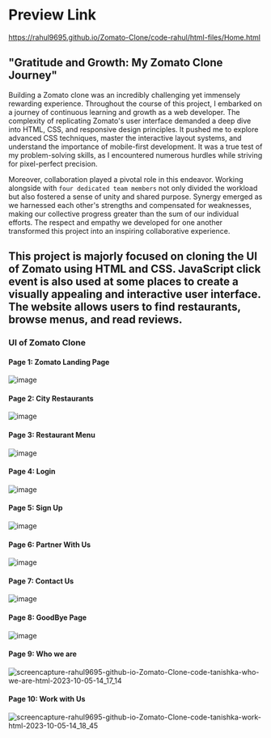 # Preview Link

https://rahul9695.github.io/Zomato-Clone/code-rahul/html-files/Home.html

## "Gratitude and Growth: My Zomato Clone Journey"

Building a Zomato clone was an incredibly challenging yet immensely rewarding experience. Throughout the course of this project, I embarked on a journey of continuous learning and growth as a web developer. The complexity of replicating Zomato's user interface demanded a deep dive into HTML, CSS, and responsive design principles. It pushed me to explore advanced CSS techniques, master the interactive layout systems, and understand the importance of mobile-first development. It was a true test of my problem-solving skills, as I encountered numerous hurdles while striving for pixel-perfect precision.

Moreover, collaboration played a pivotal role in this endeavor. Working alongside with `four dedicated team members` not only divided the workload but also fostered a sense of unity and shared purpose. Synergy emerged as we harnessed each other's strengths and compensated for weaknesses, making our collective progress greater than the sum of our individual efforts. The respect and empathy we developed for one another transformed this project into an inspiring collaborative experience.

## This project is majorly focused on cloning the UI of Zomato using HTML and CSS. JavaScript click event is also used at some places to create a visually appealing and interactive user interface. The website allows users to find restaurants, browse menus, and read reviews.

### UI of Zomato Clone

#### Page 1: Zomato Landing Page
![image](https://github.com/manasa8910/git-tutorial3/assets/67619299/a5e65751-5dc9-4b80-8946-81a3b08615dc)

#### Page 2:  City Restaurants 
![image](https://github.com/manasa8910/git-tutorial3/assets/67619299/4f66e125-9feb-4b03-b42d-b1a4cb8dc2b8)

#### Page 3: Restaurant Menu 
![image](https://github.com/manasa8910/git-tutorial3/assets/67619299/8fb6038e-c654-4090-b8c4-b0ecc859a604)

#### Page 4: Login 
![image](https://github.com/manasa8910/git-tutorial3/assets/67619299/10990890-499a-428f-8b06-a2931fef583a)

#### Page 5: Sign Up 
![image](https://github.com/manasa8910/git-tutorial3/assets/67619299/63fbf9ea-5e16-42b9-9ebd-e5de29718baa)

#### Page 6: Partner With Us
![image](https://github.com/manasa8910/git-tutorial3/assets/67619299/8c754a26-28e5-4140-bab2-5244cb4255f5)

#### Page 7: Contact Us
![image](https://github.com/manasa8910/git-tutorial3/assets/67619299/254ecc51-d63a-4727-916a-be908529d441)

#### Page 8: GoodBye Page
![image](https://github.com/manasa8910/git-tutorial3/assets/67619299/4a6fa357-d63a-4ec6-891b-2efc14b479e4)

#### Page 9: Who we are
![screencapture-rahul9695-github-io-Zomato-Clone-code-tanishka-who-we-are-html-2023-10-05-14_17_14](https://github.com/manasa8910/git-tutorial3/assets/67619299/c5c13cf7-ca09-43d1-9e48-9c474461e8a5)

#### Page 10: Work with Us
![screencapture-rahul9695-github-io-Zomato-Clone-code-tanishka-work-html-2023-10-05-14_18_45](https://github.com/manasa8910/git-tutorial3/assets/67619299/ad257eac-14c6-4fd1-adb1-8652d646b52d)


